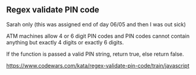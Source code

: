 ## Regex validate PIN code

Sarah only (this was assigned end of day 06/05 and then I was out sick)

ATM machines allow 4 or 6 digit PIN codes and PIN codes cannot contain anything but exactly 4 digits or exactly 6 digits.

If the function is passed a valid PIN string, return true, else return false.

https://www.codewars.com/kata/regex-validate-pin-code/train/javascript